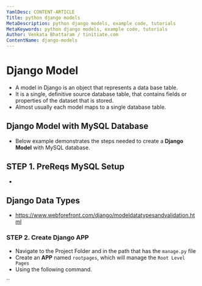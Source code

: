 ```yaml
---
YamlDesc: CONTENT-ARTICLE
Title: python django models
MetaDescription: python django models, example code, tutorials
MetaKeywords: python django models, example code, tutorials
Author: Venkata Bhattaram / tinitiate.com
ContentName: django-models
---
```


# Django Model
* A model in Django is an object that represents a data base table.
* It is a single, definitive source database table, that contains fields or 
  properties of the dataset that is stored.
* Almost usually each model maps to a single database table.


## Django Model with MySQL Database
* Below example demonstrates the steps needed to create a **Django Model** 
  with MySQL database.


## STEP 1. PreReqs MySQL Setup
*


## Django Data Types
*  https://www.webforefront.com/django/modeldatatypesandvalidation.html

### STEP 2. Create Django APP
* Navigate to the Project Folder and in the path that has the `manage.py` file
* Create an **APP** named `rootpages`, which will manage the `Root Level Pages`
* Using the following command.


``